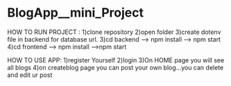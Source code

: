 # BlogApp__mini_Project

HOW TO RUN PROJECT :
1)clone repository
2)open folder
3)create dotenv file in backend for database url.
3)cd backend --> npm install --> npm start
4)cd frontend --> npm install -->npm start


HOW TO USE APP:
1)register Yourself
2)login 
3)On HOME page you will see all blogs
4)on createblog page you can post your own blog...you can delete and edit ur post

